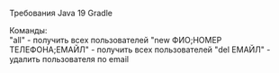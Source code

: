 Требования Java 19 Gradle

Команды: </br>
"all" - получить всех пользователей
"new ФИО;НОМЕР ТЕЛЕФОНА;ЕМАЙЛ" - получить всех пользователей
"del ЕМАЙЛ" - удалить пользователя по email
